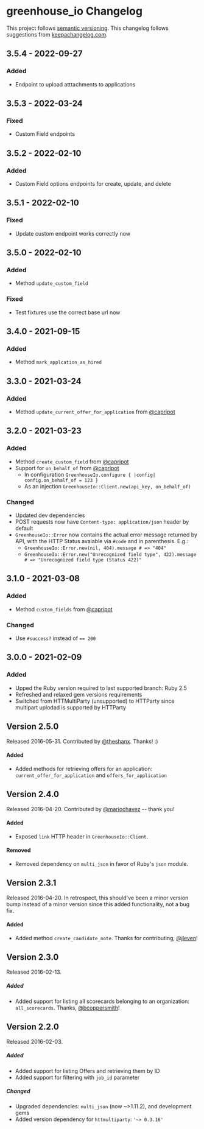 # greenhouse_io Changelog

This project follows [semantic versioning](http://semver.org/).
This changelog follows suggestions from [keepachangelog.com](http://keepachangelog.com/).

## 3.5.4 - 2022-09-27

### Added

- Endpoint to upload atttachments to applications

## 3.5.3 - 2022-03-24

### Fixed

- Custom Field endpoints

## 3.5.2 - 2022-02-10

### Added

- Custom Field options endpoints for create, update, and delete

## 3.5.1 - 2022-02-10

### Fixed

- Update custom endpoint works correctly now

## 3.5.0 - 2022-02-10

### Added

- Method `update_custom_field`

### Fixed

- Test fixtures use the correct base url now

## 3.4.0 - 2021-09-15

### Added

- Method `mark_applcation_as_hired`

## 3.3.0 - 2021-03-24

### Added

- Method `update_current_offer_for_application` from [@capripot](https://github.com/capripot)

## 3.2.0 - 2021-03-23

### Added

- Method `create_custom_field` from [@capripot](https://github.com/capripot)
- Support for `on_behalf_of` from [@capripot](https://github.com/capripot)
  - In configuration `GreenhouseIo.configure { |config| config.on_behalf_of = 123 }`
  - As an injection `GreenhouseIo::Client.new(api_key, on_behalf_of)`

### Changed

- Updated dev dependencies
- POST requests now have `Content-type: application/json` header by default
- `GreenhouseIo::Error` now contains the actual error message returned by API, with the HTTP Status avaiable via `#code` and in parenthesis. E.g.:
  - `GreenhouseIo::Error.new(nil, 404).message # => "404"`
  - `GreenhouseIo::Error.new("Unrecognized field type", 422).message # => "Unrecognized field type (Status 422)"`

## 3.1.0 - 2021-03-08

### Added

- Method `custom_fields` from [@capripot](https://github.com/capripot)

### Changed

- Use `#success?` instead of `== 200`

## 3.0.0 - 2021-02-09

### Added

- Upped the Ruby version required to last supported branch: Ruby 2.5
- Refreshed and relaxed gem versions requirements
- Switched from HTTMultiParty (unsupported) to HTTParty since multipart uplodad is supported by HTTParty

## Version 2.5.0

Released 2016-05-31. Contributed by [@theshanx](https://github.com/theshanx). Thanks! :)

#### Added

- Added methods for retrieving offers for an application: `current_offer_for_application` and `offers_for_application`

## Version 2.4.0

Released 2016-04-20. Contributed by [@mariochavez](https://github.com/mariochavez) -- thank you!

#### Added

- Exposed `link` HTTP header in `GreenhouseIo::Client`.

#### Removed

- Removed dependency on `multi_json` in favor of Ruby's `json` module.

## Version 2.3.1

Released 2016-04-20. In retrospect, this should've been a minor version bump instead of a minor version since this added functionality, not a bug fix.

#### Added

- Added method `create_candidate_note`. Thanks for contributing, [@jleven](https://github.com/jleven)!

## Version 2.3.0

Released 2016-02-13.

##### Added

- Added support for listing all scorecards belonging to an organization: `all_scorecards`. Thanks, [@bcoppersmith](https://github.com/bcoppersmith)!

## Version 2.2.0

Released 2016-02-03.

##### Added

- Added support for listing Offers and retrieving them by ID
- Added support for filtering with `job_id` parameter

##### Changed

- Upgraded dependencies: `multi_json` (now ~>1.11.2), and development gems
- Added version dependency for `httmultiparty`: `'~> 0.3.16'`
